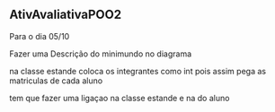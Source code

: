 ## AtivAvaliativaPOO2

Para o dia 05/10

Fazer uma Descrição do minimundo no diagrama

na classe estande coloca os integrantes como int pois assim pega as matriculas de cada aluno

tem que fazer uma ligaçao na classe estande e na do aluno
